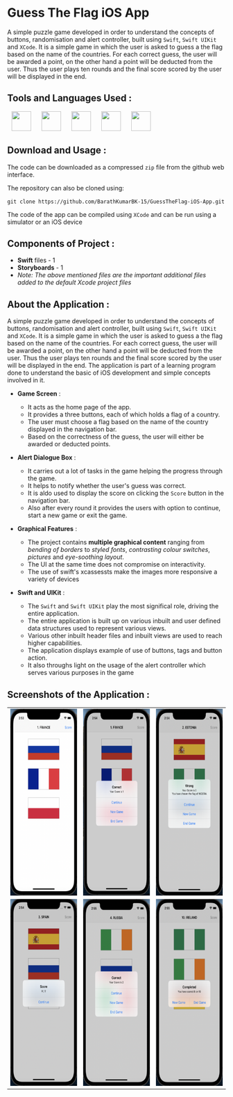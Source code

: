 # Guess The Flag iOS App 
A simple puzzle game developed in order to understand the concepts of buttons, randomisation and alert controller, built using `Swift`, `Swift UIKit` and `XCode`. It is a simple game in which the user is asked to guess a the flag based on the name of the countries. For each correct guess, the user will be awarded a point, on the other hand a point will be deducted from the user. Thus the user plays ten rounds and the final score scored by the user will be displayed in the end.

## Tools and Languages Used :
<p>
<img width="45" height="45" hspace="10" src="https://cdn.worldvectorlogo.com/logos/swift-15.svg"/>
<img width="45" height="45" hspace="10" src="https://developer.apple.com/assets/elements/icons/swiftui/swiftui-96x96_2x.png"/>
<img width="45" height="45" hspace="10" src="https://developer.apple.com/design/human-interface-guidelines/macos/images/app-icon-realistic-materials_2x.png"/>
<img width="45" height="45" hspace="10" src="https://www.vectorlogo.zone/logos/git-scm/git-scm-icon.svg"/>
<img width="45" height="45" hspace="10" src="https://www.vectorlogo.zone/logos/github/github-icon.svg"/>
</p>

## Download and Usage :
The code can be downloaded as a compressed `zip` file from the github web interface.

The repository can also be cloned using:
```
git clone https://github.com/BarathKumarBK-15/GuessTheFlag-iOS-App.git
```

The code of the app can be compiled using `XCode` and can be run using a simulator or an iOS device

## Components of Project :
- **Swift** files - 1
- **Storyboards** - 1
- _Note: The above mentioned files are the important additional files added to the default Xcode project files_

## About the Application :
A simple puzzle game developed in order to understand the concepts of buttons, randomisation and alert controller, built using `Swift`, `Swift UIKit` and `XCode`. It is a simple game in which the user is asked to guess a the flag based on the name of the countries. For each correct guess, the user will be awarded a point, on the other hand a point will be deducted from the user. Thus the user plays ten rounds and the final score scored by the user will be displayed in the end. The application is part of a learning program done to understand the basic of iOS development and simple concepts involved in it.
- **Game Screen** :
  - It acts as the home page of the app.
  - It provides a three buttons, each of which holds a flag of a country.
  - The user must choose a flag based on the name of the country  displayed in the navigation bar.
  - Based on the correctness of the guess, the user will either be awarded or deducted points.
  
- **Alert Dialogue Box** :
  - It carries out a lot of tasks in the game helping the progress through the game.
  - It helps to notify whether the user's guess was correct.
  - It is aldo used to display the score on clicking the `Score` button in the navigation bar.
  - Also after every round it provides the users with option to continue, start a new game or exit the game.
  
- **Graphical Features** :
  - The project contains **multiple graphical content** ranging from _bending of borders_ to _styled fonts_, _contrasting colour switches_, _pictures_ and _eye-soothing layout_.
  - The UI at the same time does not compromise on interactivity.
  - The use of swift's xcassessts make the images more responsive a variety of devices
  
- **Swift and UIKit** :
  - The `Swift` and `Swift UIKit` play the most significal role, driving the entire application.
  - The entire application is built up on various inbuilt and user defined data structures used to represent various views.
  - Various other inbuilt header files and inbuilt views are used to reach higher capabilities.
  - The application displays example of use of buttons, tags and button action.
  - It also throughs light on the usage of the alert controller which serves various purposes in the game
  
## Screenshots of the Application :
<table>
  <tr>
    <td> <img src = "screenshots/1.png" height="430" width="210"> </td>
    <td> <img src = "screenshots/2.png" height="430" width="210"> </td>
    <td> <img src = "screenshots/3.png" height="430" width="210"> </td>
  </tr>
  <tr>
    <td> <img src = "screenshots/4.png" height="430" width="210"> </td>
    <td> <img src = "screenshots/5.png" height="430" width="210"> </td>
    <td> <img src = "screenshots/6.png" height="430" width="210"> </td>
  </tr>
</table>

